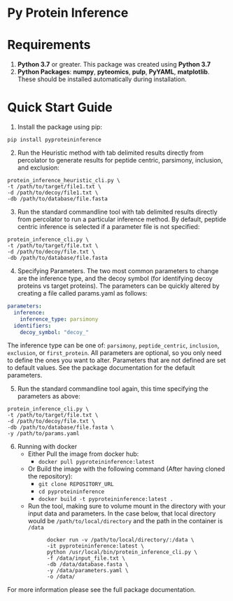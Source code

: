 ﻿# Py Protein Inference

# Requirements

 1. __Python 3.7__ or greater. This package was created using __Python 3.7__
 2. __Python Packages__:
	__numpy__, __pyteomics__, __pulp__, __PyYAML__, __matplotlib__. These should be installed automatically during installation.
		
# Quick Start Guide
1. Install the package using pip:
```shell
pip install pyproteininference
```
   
2. Run the Heuristic method with tab delimited results directly from percolator to generate results for peptide centric, parsimony, inclusion, and exclusion:
```shell
protein_inference_heuristic_cli.py \
-t /path/to/target/file1.txt \
-d /path/to/decoy/file1.txt \
-db /path/to/database/file.fasta 
```

3. Run the standard commandline tool with tab delimited results directly from percolator to run a particular inference method. By default, peptide centric inference is selected if a parameter file is not specified:
```shell
protein_inference_cli.py \
-t /path/to/target/file.txt \
-d /path/to/decoy/file.txt \
-db /path/to/database/file.fasta 
```

4. Specifying Parameters. 
The two most common parameters to change are the inference type, and the decoy symbol (for identifying decoy proteins vs target proteins).
The parameters can be quickly altered by creating a file called params.yaml as follows:
```yaml
parameters:
  inference:
    inference_type: parsimony
  identifiers:
    decoy_symbol: "decoy_"
```
The inference type can be one of: `parsimony`, `peptide_centric`, `inclusion`, `exclusion`, or `first_protein`.
All parameters are optional, so you only need to define the ones you want to alter. Parameters that are not defined are set to default values.
See the package documentation for the default parameters.

5. Run the standard commandline tool again, this time specifying the parameters as above:
```shell
protein_inference_cli.py \
-t /path/to/target/file.txt \
-d /path/to/decoy/file.txt \
-db /path/to/database/file.fasta \
-y /path/to/params.yaml
```

6. Running with docker
	- Either Pull the image from docker hub:
		- `docker pull pyproteininference:latest`
	- Or Build the image with the following command (After having cloned the repository):
	  	- `git clone REPOSITORY_URL`
	  	- `cd pyproteininference`
		- `docker build -t pyproteininference:latest .`
	- Run the tool, making sure to volume mount in the directory with your input data and parameters. In the case below, that local directory would be `/path/to/local/directory` and the path in the container is `/data`
	  ```shell
			docker run -v /path/to/local/directory/:/data \
			-it pyproteininference:latest \
			python /usr/local/bin/protein_inference_cli.py \
			-f /data/input_file.txt \
			-db /data/database.fasta \
			-y /data/parameters.yaml \
			-o /data/
	  ```

For more information please see the full package documentation.
